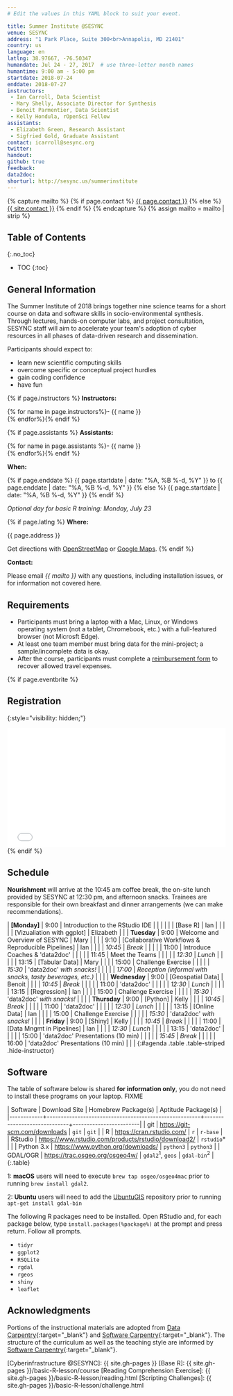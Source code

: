```yaml
---
# Edit the values in this YAML block to suit your event.

title: Summer Institute @SESYNC
venue: SESYNC
address: "1 Park Place, Suite 300<br>Annapolis, MD 21401"
country: us
language: en
latlng: 38.97667, -76.50347
humandate: Jul 24 - 27, 2017  # use three-letter month names
humantime: 9:00 am - 5:00 pm
startdate: 2018-07-24
enddate: 2018-07-27
instructors:
 - Ian Carroll, Data Scientist
 - Mary Shelly, Associate Director for Synthesis
 - Benoit Parmentier, Data Scientist
 - Kelly Hondula, rOpenSci Fellow
assistants:
 - Elizabeth Green, Research Assistant
 - Sigfried Gold, Graduate Assistant
contact: icarroll@sesync.org
twitter:
handout:
github: true
feedback:
data2doc:
shorturl: http://sesync.us/summerinstitute
---
```


<!-- Capture additional variables to use below. -->

{% capture mailto %}
{% if page.contact %}
  <a href='mailto:{{page.contact}}'>{{ page.contact }}</a>
{% else %}
  <a href='mailto:{{site.contact}}'>{{ site.contact }}</a>
{% endif %}
{% endcapture %}
{% assign mailto = mailto | strip %}

## Table of Contents
{:.no_toc}

* TOC
{:toc}

## General Information

The Summer Institute of 2018 brings together nine science teams for a short
course on data and software skills in socio-environmental synthesis. Through
lectures, hands-on computer labs, and project consultation, SESYNC staff will
aim to accelerate your team's adoption of cyber resources in all phases of
data-driven research and dissemination.

Participants should expect to:

- learn new scientific computing skills
- overcome specific or conceptual project hurdles
- gain coding confidence
- have fun

<!-- The next block displays instructors' names if they are available. -->

{% if page.instructors %}
**Instructors:**

{% for name in page.instructors%}- {{ name }}  
{% endfor%}{% endif %}

{% if page.assistants %}
**Assistants:**

{% for name in page.assistants %}- {{ name }}  
{% endfor%}{% endif %}

**When:**

{% if page.enddate %}
{{ page.startdate | date: "%A, %B %-d, %Y" }} to
{{ page.enddate | date: "%A, %B %-d, %Y" }}
{% else %}
{{ page.startdate | date: "%A, %B %-d, %Y" }}
{% endif %}

*Optional day for basic R training: Monday, July 23*

<!-- The next block displays the address and links to a map showing directions.
-->

{% if page.latlng %}
**Where:**

{{ page.address }}
  
Get directions with
<a href="//www.openstreetmap.org/?mlat={{ page.latlng | replace:',','&mlon=' }}&zoom=16">OpenStreetMap</a> or
<a href="//maps.google.com/maps?q={{ page.latlng }}">Google Maps</a>.
{% endif %}

<!--
The following block automatically inserts a contact email address if one has
been specified for the page. If one hasn't, this block inserts the site.contact
address in docs/_config.yml.
-->

**Contact:**

Please email *{{ mailto }}* with any questions, including installation issues,
or for information not covered here.

<!-- Modify the next block if there are any special requirements. -->

## Requirements

- Participants must bring a laptop with a Mac, Linux, or Windows operating
system (not a tablet, Chromebook, etc.) with a full-featured browser (not
Microsft Edge).
- At least one team member must bring data for the mini-project; a
sample/incomplete data is okay.
- After the course, participants must complete a [reimbursement form] to recover
allowed travel expenses.

<!--
An eventbrite value in the YAML front matter triggers the next block.
-->

{% if page.eventbrite %}
## Registration
{:style="visibility: hidden;"}

<iframe
  src="//eventbrite.com/tickets-external?eid={{ page.eventbrite }}&ref=etckt"
  frameborder="0" height="275" width="100%"
  vspace="0" hspace="0" marginheight="5" marginwidth="5"
  scrolling="auto" allowtransparency="true">
</iframe>
{% endif %}

<!-- Compose the schedule below. The instructor field is only visible with URL query string parameter "draft=TRUE" -->

## Schedule

**Nourishment** will arrive at the 10:45 am coffee break, the on-site lunch
provided by SESYNC at 12:30 pm, and afternoon snacks. Trainees are responsible
for their own breakfast and dinner arrangements (we can make recommendations).

| **[Monday]**  |    9:00 | Introduction to the RStudio IDE                           |           |   |
|               |         | [Base R]                                                  | Ian       |   |
|               |         | [Vizualiation with ggplot]                                | Elizabeth |   |
| **Tuesday**   |    9:00 | Welcome and Overview of SESYNC                            | Mary      |   |
|               |    9:10 | [Collaborative Workflows & Reproducible Pipelines]        | Ian       |   |
|               | *10:45* | *Break*                                                   |           |   |
|               |   11:00 | Introduce Coaches & 'data2doc'                            |           |   |
|               |   11:45 | Meet the Teams                                            |           |   |
|               | *12:30* | *Lunch*                                                   |           |   |
|               |   13:15 | [Tabular Data]                                            | Mary      |   |
|               |   15:00 | Challenge Exercise                                        |           |   |
|               | *15:30* | 'data2doc' *with snacks!*                                 |           |   |
|               | *17:00* | *Reception (informal with snacks, tasty beverages, etc.)* |           |   |
| **Wednesday** |    9:00 | [Geospatial Data]                                         | Benoit    |   |
|               | *10:45* | *Break*                                                   |           |   |
|               |   11:00 | 'data2doc'                                                |           |   |
|               | *12:30* | *Lunch*                                                   |           |   |
|               |   13:15 | [Regression]                                              | Ian       |   |
|               |   15:00 | Challenge Exercise                                        |           |   |
|               | *15:30* | 'data2doc' *with snacks!*                                 |           |   |
| **Thursday**  |    9:00 | [Python]                                                  | Kelly     |   |
|               | *10:45* | *Break*                                                   |           |   |
|               |   11:00 | 'data2doc'                                                |           |   |
|               | *12:30* | *Lunch*                                                   |           |   |
|               |   13:15 | [Online Data]                                             | Ian       |   |
|               |   15:00 | Challenge Exercise                                        |           |   |
|               | *15:30* | 'data2doc' *with snacks!*                                 |           |   |
| **Friday**    |    9:00 | [Shiny]                                                   | Kelly     |   |
|               | *10:45* | *Break*                                                   |           |   |
|               |   11:00 | [Data Mngmt in Pipelines]                                 | Ian       |   |
|               | *12:30* | *Lunch*                                                   |           |   |
|               |   13:15 | 'data2doc'                                                |           |   |
|               |   15:00 | 'data2doc' Presentations (10 min)                         |           |   |
|               | *15:45* | *Break*                                                   |           |   |
|               |   16:00 | 'data2doc' Presentations (10 min)                         |           |   |
{:#agenda .table .table-striped .hide-instructor}

<!-- .disable-links -->

## Software

The table of software below is shared **for information only**, you do not need to install these programs on your laptop. FIXME

| Software   | Download Site                                         | Homebrew Package(s)         | Aptitude Package(s)    |
|------------+-------------------------------------------------------+-----------------------------+------------------------|
| git        | <https://git-scm.com/downloads>                       | `git`                       | `git`                  |
| R          | <https://cran.rstudio.com/>                           | `r`                         | `r-base`               |
| RStudio    | <https://www.rstudio.com/products/rstudio/download2/> | `rstudio`*                  |                        |
| Python 3.x | <https://www.python.org/downloads/>                   | `python3`                   | `python3`              |
| GDAL/OGR   | <https://trac.osgeo.org/osgeo4w/>                     | `gdal2`<sup>1</sup>, `geos` | `gdal-bin`<sup>2</sup> |
{:.table}

1: **macOS** users will need to execute `brew tap osgeo/osgeo4mac` prior to running `brew install gdal2`.

2: **Ubuntu** users will need to add the [UbuntuGIS](https://launchpad.net/~ubuntugis/+archive/ubuntu/ubuntugis-unstable) repository prior to running `apt-get install gdal-bin`

The following R packages need to be installed. Open RStudio and, for each package below, type `install.packages(%package%)` at the prompt and press return. Follow all prompts.

- `tidyr`
- `ggplot2`
- `RSQLite`
- `rgdal`
- `rgeos`
- `shiny`
- `leaflet`

## Acknowledgments

Portions of the instructional materials are adopted from [Data Carpentry](http://www.datacarpentry.org){:target="_blank"} and [Software Carpentry](http://software-carpentry.org){:target="_blank"}.
The structure of the curriculum as well as the teaching style are informed by [Software Carpentry](http://software-carpentry.org){:target="_blank"}.

<!-- Only use space below for links. -->

[reimbursement form]: https://www.sesync.org/sites/default/files/sesync_travel_reimbursement_request_form_2017_-_fillable_july_2017.pdf
[Cyberinfrastructure @SESYNC]: {{ site.gh-pages }}
[Base R]: {{ site.gh-pages }}/basic-R-lesson/course
[Reading Comprehension Exercise]: {{ site.gh-pages }}/basic-R-lesson/reading.html
[Scripting Challenges]: {{ site.gh-pages }}/basic-R-lesson/challenge.html


